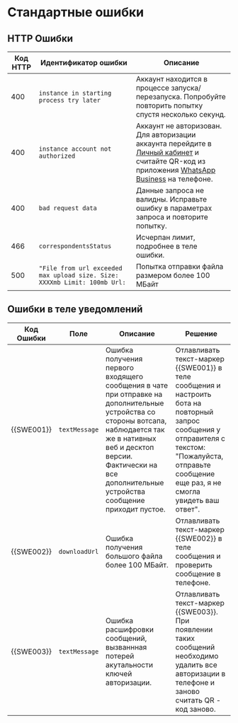 # Стандартные ошибки

## HTTP Ошибки

Код HTTP | Идентификатор ошибки | Описание
----- | ----- | -----
400 | `instance in starting process try later` | Аккаунт находится в процессе запуска/перезапуска. Попробуйте повторить попытку спустя несколько секунд.
400 | `instance account not authorized` | Аккаунт не авторизован. Для авторизации аккаунта перейдите в [Личный кабинет](https://console.green-api.com) и считайте QR-код из приложения [WhatsApp Business](https://www.whatsapp.com/business/) на телефоне.
400 | `bad request data` | Данные запроса не валидны. Исправьте ошибку в параметрах запроса и повторите попытку.
466 | `correspondentsStatus` | Исчерпан лимит, подробнее в теле ошибки.
500 | `"File from url exceeded max upload size. Size: XXXXmb Limit: 100mb Url:` | Попытка отправки файла размером более 100 МБайт

## Ошибки в теле уведомлений

Код Ошибки | Поле | Описание | Решение
----- | ----- | ----- | -----
{{SWE001}}| `textMessage` | Ошибка получения первого входящего сообщения в чате при отправке на дополнительные устройства со стороны вотсапа, наблюдается так же в нативных веб и десктоп версии. Фактически на все дополнительные устройства сообщение приходит пустое. | Отлавливать текст-маркер {{SWE001}} в теле сообщения и настроить бота на повторный запрос сообщения у отправителя с текстом: "Пожалуйста, отправьте сообщение еще раз, я не смогла увидеть ваш ответ".
{{SWE002}}| `downloadUrl` | Ошибка получения большого файла более 100 МБайт. | Отлавливать текст-маркер {{SWE002}} в теле сообщения и проверить сообщение в телефоне.
{{SWE003}}| `textMessage` | Ошибка расшифровки сообщений, вызваннная потерей акутальности ключей авторизации. | Отлавливать текст-маркер {{SWE003}}. При появлении таких сообщений необходимо удалить все авторизации в телефоне и заново считать QR - код заново.